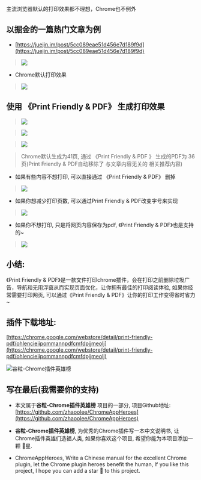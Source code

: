 主流浏览器默认的打印效果都不理想，Chrome也不例外

## 以掘金的一篇热门文章为例
- [https://juejin.im/post/5cc089eae51d456e7d189f9d](https://juejin.im/post/5cc089eae51d456e7d189f9d)

> ![](https://upload-images.jianshu.io/upload_images/3203841-4a532e1a8f308c3d.png?imageMogr2/auto-orient/strip%7CimageView2/2/w/1240)

- Chrome默认打印效果

> ![](https://upload-images.jianshu.io/upload_images/3203841-900e69911db6c2ad.png?imageMogr2/auto-orient/strip%7CimageView2/2/w/1240)

## 使用 《Print Friendly & PDF》 生成打印效果

> ![](https://upload-images.jianshu.io/upload_images/3203841-7c248152544f88b7.gif?imageMogr2/auto-orient/strip)

> ![](https://upload-images.jianshu.io/upload_images/3203841-b33ba18555d74ba4.png?imageMogr2/auto-orient/strip%7CimageView2/2/w/1240)

> ![](https://upload-images.jianshu.io/upload_images/3203841-758cdb93ba199424.png?imageMogr2/auto-orient/strip%7CimageView2/2/w/1240)

> Chrome默认生成为41页, 通过 《Print Friendly & PDF 》 生成的PDF为 36页(Print Friendly & PDF自动移除了 与文章内容无关的 相关推荐内容)

- 如果有些内容不想打印, 可以直接通过 《Print Friendly & PDF》 删掉

> ![](https://upload-images.jianshu.io/upload_images/3203841-a6c27797fdeb8d73.gif?imageMogr2/auto-orient/strip)

- 如果你想减少打印页数, 可以通过Print Friendly & PDF改变字号来实现

> ![](https://upload-images.jianshu.io/upload_images/3203841-c0daa7bafb2570af.gif?imageMogr2/auto-orient/strip)

- 如果你不想打印, 只是将网页内容保存为pdf, 《Print Friendly & PDF》也是支持的~

> ![](https://upload-images.jianshu.io/upload_images/3203841-b763c0c1338a0e50.gif?imageMogr2/auto-orient/strip)

## 小结:
《Print Friendly & PDF》是一款文件打印chrome插件，会在打印之前删除垃圾广告，导航和无用浮窗从而实现页面优化，让你拥有最佳的打印阅读体验, 如果你经常需要打印网页, 可以通过《Print Friendly & PDF》让你的打印工作变得省时省力~

## 插件下载地址:
[https://chrome.google.com/webstore/detail/print-friendly-pdf/ohlencieiipommannpdfcmfdpjjmeolj](https://chrome.google.com/webstore/detail/print-friendly-pdf/ohlencieiipommannpdfcmfdpjjmeolj)



![谷粒-Chrome插件英雄榜](https://upload-images.jianshu.io/upload_images/3203841-4f0b239a3bb43be8.jpg)


## 写在最后(我需要你的支持)
- 本文属于**谷粒-Chrome插件英雄榜** 项目的一部分, 项目Github地址: [https://github.com/zhaoolee/ChromeAppHeroes](https://github.com/zhaoolee/ChromeAppHeroes)

- **谷粒-Chrome插件英雄榜**, 为优秀的Chrome插件写一本中文说明书, 让Chrome插件英雄们造福人类, 如果你喜欢这个项目, 希望你能为本项目添加一颗 🌟星.

- ChromeAppHeroes, Write a Chinese manual for the excellent Chrome plugin, let the Chrome plugin heroes benefit the human, If you like this project, I hope you can add a star 🌟 to this project.

